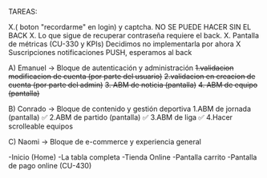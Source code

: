 TAREAS:

X.( boton "recordarme" en login) y captcha. NO SE PUEDE HACER SIN EL BACK
X. Lo que sigue de recuperar contraseña requiere el back.
X. Pantalla de métricas (CU-330 y KPIs) Decidimos no implementarla por ahora
X Suscripciones notificaciones PUSH, esperamos al back


A) Emanuel → Bloque de autenticación y administración
~~1.validacion modificacion de cuenta (por parte del usuario)~~
~~2.validacion en creacion de cuenta (por parte del admin)~~
~~3. ABM de noticia (pantalla)~~
~~4. ABM de equipo (pantalla)~~

B) Conrado → Bloque de contenido y gestión deportiva
1.ABM de jornada (pantalla) ✅
2.ABM de partido (pantalla) ✅
3.ABM de liga ✅
4.Hacer scrolleable equipos 

C) Naomi → Bloque de e-commerce y experiencia general

-Inicio (Home)
-La tabla completa
-Tienda Online
-Pantalla carrito
-Pantalla de pago online (CU-430)

